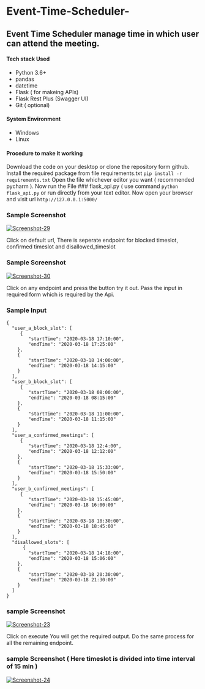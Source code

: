 # Event-Time-Scheduler-
## Event Time Scheduler manage time  in which user can attend the meeting.

#### Tech stack Used 
* Python 3.6+
* pandas
* datetime
* Flask ( for makeing APIs)
* Flask Rest Plus (Swagger UI)
* Git ( optional)


#### System Environment 
 * Windows
 * Linux
 

#### Procedure to make it working
Download the code on your desktop or clone the repository form github. Install the required package from file requirements.txt 
``` pip install -r requirements.txt ```
Open the file whichever editor you want ( recommended pycharm ). Now run the File ### flask_api.py  ( use command
``` python flask_api.py ``` or run directly from your text editor.
Now open your browser and visit url ``` http://127.0.0.1:5000/ ``` 

### Sample Screenshot 
<a href="https://ibb.co/9tkkLnW"><img src="https://i.ibb.co/FVLLM6z/Screenshot-29.png" alt="Screenshot-29" border="0"></a>

Click on default url, There is seperate endpoint for blocked timeslot, confirmed timeslot and disallowed_timeslot

### Sample Screenshot
<a href="https://ibb.co/HNWbZ2g"><img src="https://i.ibb.co/Q82T0cm/Screenshot-30.png" alt="Screenshot-30" border="0"></a>

Click on any endpoint and press the button try it out. Pass the input in required form which is required by the Api. 
### Sample Input 
```
{
  "user_a_block_slot": [
     {
        "startTime": "2020-03-18 17:10:00",
        "endTime": "2020-03-18 17:25:00"
    },
    {
        "startTime": "2020-03-18 14:00:00",
        "endTime": "2020-03-18 14:15:00"
    }
  ],
  "user_b_block_slot": [
     {
        "startTime": "2020-03-18 08:00:00",
        "endTime": "2020-03-18 08:15:00"
    },
    {
        "startTime": "2020-03-18 11:00:00",
        "endTime": "2020-03-18 11:15:00"
    }
  ],
  "user_a_confirmed_meetings": [
     {
        "startTime": "2020-03-18 12:4:00",
        "endTime": "2020-03-18 12:12:00"
    },
    {
        "startTime": "2020-03-18 15:33:00",
        "endTime": "2020-03-18 15:50:00"
    }
  ],
  "user_b_confirmed_meetings": [
     {
        "startTime": "2020-03-18 15:45:00",
        "endTime": "2020-03-18 16:00:00"
    },
    {
        "startTime": "2020-03-18 18:30:00",
        "endTime": "2020-03-18 18:45:00"
    }
  ],
  "disallowed_slots": [
      {
        "startTime": "2020-03-18 14:18:00",
        "endTime": "2020-03-18 15:06:00"
    },
    {
        "startTime": "2020-03-18 20:30:00",
        "endTime": "2020-03-18 21:30:00"
    }
  ]
}
```

### sample Screenshot 
<a href="https://ibb.co/h72CgJn"><img src="https://i.ibb.co/Lk9v0Xq/Screenshot-23.png" alt="Screenshot-23" border="0"></a>

Click on execute You will get the required output. Do the same process for all the remaining endpoint.

### sample Screenshot ( Here timeslot is divided into time interval of 15 min )
<a href="https://ibb.co/YDMMXK1"><img src="https://i.ibb.co/xm00YcB/Screenshot-24.png" alt="Screenshot-24" border="0"></a>

